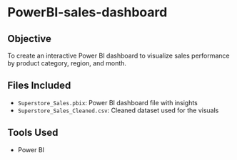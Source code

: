 # PowerBI-sales-dashboard

## Objective
To create an interactive Power BI dashboard to visualize sales performance by product category, region, and month.

## Files Included
- `Superstore_Sales.pbix`: Power BI dashboard file with insights
- `Superstore_Sales_Cleaned.csv`: Cleaned dataset used for the visuals

## Tools Used
- Power BI
